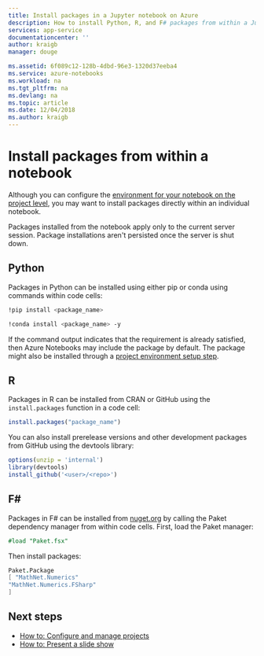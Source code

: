 ```yaml
---
title: Install packages in a Jupyter notebook on Azure
description: How to install Python, R, and F# packages from within a Jupyter notebook running on Azure.
services: app-service
documentationcenter: ''
author: kraigb
manager: douge

ms.assetid: 6f089c12-128b-4dbd-96e3-1320d37eeba4
ms.service: azure-notebooks
ms.workload: na
ms.tgt_pltfrm: na
ms.devlang: na
ms.topic: article
ms.date: 12/04/2018
ms.author: kraigb
---
```


# Install packages from within a notebook

Although you can configure the [environment for your notebook on the project level](configure-manage-azure-notebooks-projects.md#configure-the-project-environment), you may want to install packages directly within an individual notebook.

Packages installed from the notebook apply only to the current server session. Package installations aren't persisted once the server is shut down.

## Python

Packages in Python can be installed using either pip or conda using commands within code cells:

```bash
!pip install <package_name>

!conda install <package_name> -y
```

If the command output indicates that the requirement is already satisfied, then Azure Notebooks may include the package by default. The package might also be installed through a [project environment setup step](configure-manage-azure-notebooks-projects.md#configure-the-project-environment).

## R

Packages in R can be installed from CRAN or GitHub using the `install.packages` function in a code cell:

```r
install.packages("package_name")
```

You can also install prerelease versions and other development packages from GitHub using the devtools library:

```r
options(unzip = 'internal')
library(devtools)
install_github('<user>/<repo>')
```

## F\#

Packages in F# can be installed from [nuget.org](https://www.nuget.org) by calling the Paket dependency manager from within code cells. First, load the Paket manager:

```fsharp
#load "Paket.fsx"
```

Then install packages:

```fsharp
Paket.Package
[ "MathNet.Numerics"
"MathNet.Numerics.FSharp"
]
```

## Next steps

- [How to: Configure and manage projects](configure-manage-azure-notebooks-projects.md)
- [How to: Present a slide show](present-jupyter-notebooks-slideshow.md)
